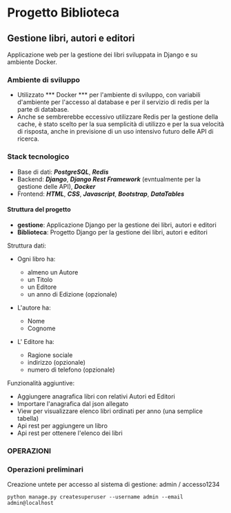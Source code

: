 # Progetto Biblioteca
## Gestione libri, autori e editori

Applicazione web per la gestione dei libri sviluppata in Django e su ambiente Docker.

### Ambiente di sviluppo
- Utilizzato *** Docker *** per l'ambiente di sviluppo, con variabili d'ambiente per l'accesso al database e per il servizio di redis per la parte di database.
- Anche se sembrerebbe eccessivo utilizzare Redis per la gestione della cache, è stato scelto per la sua semplicità di utilizzo e per la sua velocità di risposta, anche in previsione di un uso intensivo futuro delle API di ricerca.


### Stack tecnologico
- Base di dati: ***PostgreSQL***, ***Redis***
- Backend: ***Django***, ***Django Rest Framework*** (evntualmente per la gestione delle API), ***Docker***
- Frontend: ***HTML***, ***CSS***, ***Javascript***, ***Bootstrap***, ***DataTables***

#### Struttura del progetto
- **gestione**: Applicazione Django per la gestione dei libri, autori e editori
- **Biblioteca**: Progetto Django per la gestione dei libri, autori e editori

Struttura dati:

- Ogni libro ha:
    - almeno un Autore
    - un Titolo
    - un Editore 
    - un anno di Edizione (opzionale)
  
- L'autore ha:
  - Nome
  - Cognome

- L' Editore ha:
  - Ragione sociale
  - indirizzo (opzionale)
  - numero di telefono (opzionale)



Funzionalità aggiuntive:
- Aggiungere anagrafica libri con relativi Autori ed Editori
- Importare l'anagrafica dal json allegato
- View per visualizzare elenco libri ordinati per anno (una semplice tabella)
- Api rest per aggiungere un libro
- Api rest per ottenere l'elenco dei libri

### OPERAZIONI
### Operazioni preliminari
Creazione untete per accesso al sistema di gestione:  admin / accesso1234

```
python manage.py createsuperuser --username admin --email admin@localhost
```

